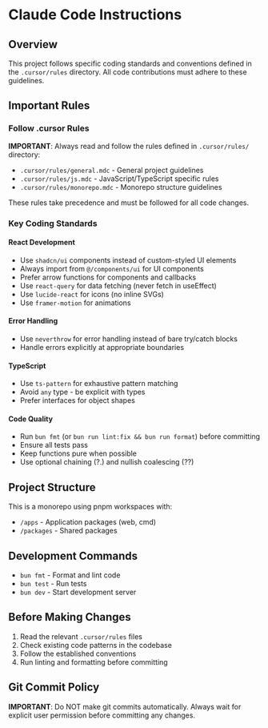 # Claude Code Instructions

## Overview
This project follows specific coding standards and conventions defined in the `.cursor/rules` directory. All code contributions must adhere to these guidelines.

## Important Rules

### Follow .cursor Rules
**IMPORTANT**: Always read and follow the rules defined in `.cursor/rules/` directory:
- `.cursor/rules/general.mdc` - General project guidelines
- `.cursor/rules/js.mdc` - JavaScript/TypeScript specific rules
- `.cursor/rules/monorepo.mdc` - Monorepo structure guidelines

These rules take precedence and must be followed for all code changes.

### Key Coding Standards

#### React Development
- Use `shadcn/ui` components instead of custom-styled UI elements
- Always import from `@/components/ui` for UI components
- Prefer arrow functions for components and callbacks
- Use `react-query` for data fetching (never fetch in useEffect)
- Use `lucide-react` for icons (no inline SVGs)
- Use `framer-motion` for animations

#### Error Handling
- Use `neverthrow` for error handling instead of bare try/catch blocks
- Handle errors explicitly at appropriate boundaries

#### TypeScript
- Use `ts-pattern` for exhaustive pattern matching
- Avoid `any` type - be explicit with types
- Prefer interfaces for object shapes

#### Code Quality
- Run `bun fmt` (or `bun run lint:fix && bun run format`) before committing
- Ensure all tests pass
- Keep functions pure when possible
- Use optional chaining (?.) and nullish coalescing (??)

## Project Structure
This is a monorepo using pnpm workspaces with:
- `/apps` - Application packages (web, cmd)
- `/packages` - Shared packages

## Development Commands
- `bun fmt` - Format and lint code
- `bun test` - Run tests
- `bun dev` - Start development server

## Before Making Changes
1. Read the relevant `.cursor/rules` files
2. Check existing code patterns in the codebase
3. Follow the established conventions
4. Run linting and formatting before committing

## Git Commit Policy
**IMPORTANT**: Do NOT make git commits automatically. Always wait for explicit user permission before committing any changes.